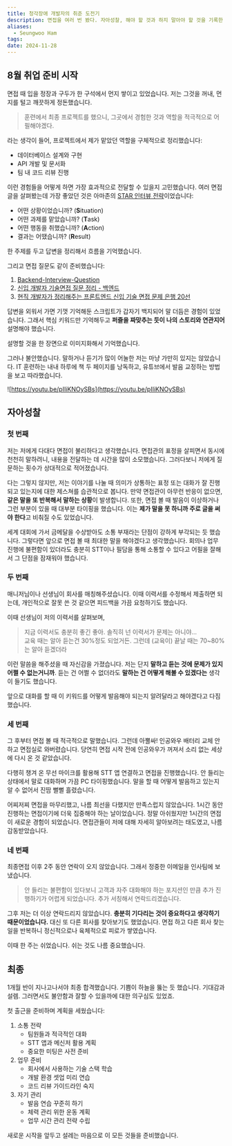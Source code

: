 ```yaml
---
title: 청각장애 개발자의 취준 도전기
description: 면접을 여러 번 봤다. 자아성찰, 해야 할 것과 하지 말아야 할 것을 기록한 것.
aliases:
  - Seungwoo Ham
tags: 
date: 2024-11-28
---
```

## 8월 취업 준비 시작

면접 때 입을 정장과 구두가 한 구석에서 먼지 쌓이고 있었습니다. 저는 그것을 꺼내, 먼지를 털고 깨끗하게 정돈했습니다.

> 훈련에서 최종 프로젝트를 했으니, 그곳에서 경험한 것과 역할을 적극적으로 어필해야겠다.

라는 생각이 들어, 프로젝트에서 제가 맡았던 역할을 구체적으로 정리했습니다:

- 데이터베이스 설계와 구현
- API 개발 및 문서화
- 팀 내 코드 리뷰 진행

이런 경험들을 어떻게 하면 가장 효과적으로 전달할 수 있을지 고민했습니다. 여러 면접 글을 살펴봤는데 가장 좋았던 것은 아마존의 [STAR 인터뷰 전략](https://www.zoominlife.com/2421)이었습니다:

- 어떤 상황이었습니까? (**S**ituation)
- 어떤 과제를 맡았습니까? (**T**ask)
- 어떤 행동을 취했습니까? (**A**ction)
- 결과는 어땠습니까? (**R**esult)

한 주제를 두고 답변을 정리해서 흐름을 기억했습니다.

그리고 면접 질문도 같이 준비했습니다:

1. [Backend-Interview-Question](https://github.com/ksundong/backend-interview-question)
2. [신입 개발자 기술면접 질문 정리 - 백엔드](https://dev-coco.tistory.com/163)
3. [현직 개발자가 정리해주는 프론트엔드 신입 기술 면접 문제 은행 20선](https://zero-base.co.kr/event/media_insight_contents_FE_frontend_tech_Interview)

답변을 외워서 가면 기껏 기억해둔 스크립트가 갑자기 백지되어 말 더듬은 경험이 있었습니다. 그래서 핵심 키워드만 기억해두고 **퍼즐을 짜맞추는 듯이 나의 스토리와 연관지어** 설명해야 했습니다.

설명할 것을 한 장면으로 이미지화해서 기억했습니다.

그러나 불안했습니다. 말하거나 듣기가 많이 어눌한 저는 마냥 가만히 있지는 않았습니다. IT 훈련하는 내내 하루에 책 두 페이지를 낭독하고, 유튜브에서 발음 교정하는 방법을 보고 따라했습니다.

![https://youtu.be/pIIiKNOySBs](https://youtu.be/pIIiKNOySBs)

## 자아성찰

### 첫 번째

저는 저에게 다대다 면접이 불리하다고 생각했습니다. 면접관의 표정을 살피면서 동시에 천천히 말하려니, 내용을 전달하는 데 시간을 많이 소모했습니다. 그러다보니 저에게 질문하는 횟수가 상대적으로 적어졌습니다.

다는 그렇지 않지만, 저는 이야기를 나눌 때 의미가 상통하는 표정 또는 대화가 잘 진행되고 있는지에 대한 제스쳐를 습관적으로 봅니다. 만약 면접관이 아무런 반응이 없으면, **같은 말을 또 반복해서 말하는 상황**이 발생합니다. 또한, 면접 볼 때 발음이 이상하거나 그런 부분이 있을 때 대부분 타이핑을 했습니다. 이는 **제가 말을 못 하니까 주로 글을 써야 한다**고 비춰질 수도 있었습니다.

세계 대회에 가서 금메달을 수상받아도 소통 부재라는 단점이 강하게 부각되는 듯 했습니다. 그렇다면 앞으로 면접 볼 때 최대한 말을 해야겠다고 생각했습니다. 회의나 업무 진행에 불편함이 있더라도 충분히 STT이나 필담을 통해 소통할 수 있다고 어필을 잘해서 그 단점을 잠재워야 했습니다.

### 두 번째

매니저님이나 선생님이 회사를 매칭해주셨습니다. 이때 이력서를 수정해서 제출하면 되는데, 개인적으로 잘못 쓴 것 같으면 피드백을 가끔 요청하기도 했습니다.

이때 선생님이 저의 이력서를 살펴보며,

> 지금 이력서도 충분히 좋긴 좋아. 솔직히 넌 이력서가 문제는 아니야…  
> 교육 때는 알아 듣는건 30%정도 되었거든. 그런데 (교육이) 끝날 때는 70~80%는 알아 듣겠더라

이런 말씀을 해주셨을 때 자신감을 가졌습니다. 저는 단지 **말하고 듣는 것에 문제가 있지 어쩔 수 없는거니까**. 듣는 건 어쩔 수 없더라도 **말하는 건 어떻게 해볼 수 있겠다는** 생각이 들기도 했습니다.

앞으로 대화를 할 때 이 키워드를 어떻게 발음해야 되는지 알려달라고 해야겠다고 다짐했습니다.

### 세 번째

그 후부터 면접 볼 때 적극적으로 말했습니다. 그런데 아뿔싸! 인공와우 배터리 교체 안 하고 면접실로 와버렸습니다. 당연히 면접 시작 전에 인공와우가 꺼져서 소리 없는 세상에 다시 온 것 같았습니다.

다행히 챙겨 온 무선 마이크를 활용해 STT 앱 연결하고 면접을 진행했습니다. 안 들리는 상태에서 말로 대화하며 가끔 PC 타이핑했습니다. 말을 할 때 어떻게 발음하고 있는지 알 수 없어서 진땀 뻘뻘 흘렸습니다.

어찌저찌 면접을 마무리했고, 나름 최선을 다했지만 만족스럽지 않았습니다. 1시간 동안 진행하는 면접이기에 더욱 집중해야 하는 날이었습니다. 정말 아쉬웠지만 1시간의 면접이 새로운 경험이 되었습니다. 면접관들이 저에 대해 자세히 알아보려는 태도였고, 나름 감동받았습니다.

### 네 번째

최종면접 이후 2주 동안 연락이 오지 않았습니다. 그래서 정중한 이메일을 인사팀에 보냈습니다.

> 안 들리는 불편함이 있다보니 고객과 자주 대화해야 하는 포지션인 만큼 추가 진행하기가 어렵게 되었습니다. 추가 서칭해서 연락드리겠습니다.

그후 저는 더 이상 연락드리지 않았습니다. **충분히 기다리는 것이 중요하다고 생각하기 때문이었습니다.** 대신 또 다른 회사를 찾아보기도 했었습니다. 면접 하고 다른 회사 찾는 일을 반복하니 정신적으로나 육체적으로 피로가 쌓였습니다.

이때 한 주는 쉬었습니다. 쉬는 것도 나름 중요했습니다.

## 최종

1개월 반이 지나고나서야 최종 합격했습니다. 기쁨이 하늘을 뚫는 듯 했습니다. 기대감과 설렘. 그러면서도 불안함과 잘할 수 있을까에 대한 의구심도 있었죠.

첫 출근을 준비하며 계획을 세웠습니다:

1. 소통 전략
   - 팀원들과 적극적인 대화
   - STT 앱과 메신저 활용 계획
   - 중요한 미팅은 사전 준비
2. 업무 준비
   - 회사에서 사용하는 기술 스택 학습
   - 개발 환경 셋업 미리 연습
   - 코드 리뷰 가이드라인 숙지
3. 자기 관리
   - 발음 연습 꾸준히 하기
   - 체력 관리 위한 운동 계획
   - 업무 시간 관리 전략 수립

새로운 시작을 앞두고 설레는 마음으로 이 모든 것들을 준비했습니다.